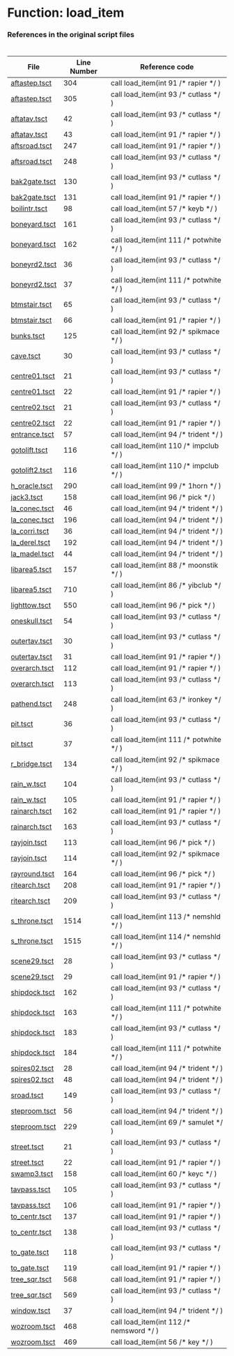 # Function: load_item 
### References in the original script files

#

| File | Line Number | Reference code |
| --- | --- | --- |
| [aftastep.tsct](../../../out/aftastep.tsct#L304) | 304 | call load_item(int 91 /* rapier */ ) |
| [aftastep.tsct](../../../out/aftastep.tsct#L305) | 305 | call load_item(int 93 /* cutlass */ ) |
| [aftatav.tsct](../../../out/aftatav.tsct#L42) | 42 | call load_item(int 93 /* cutlass */ ) |
| [aftatav.tsct](../../../out/aftatav.tsct#L43) | 43 | call load_item(int 91 /* rapier */ ) |
| [aftsroad.tsct](../../../out/aftsroad.tsct#L247) | 247 | call load_item(int 91 /* rapier */ ) |
| [aftsroad.tsct](../../../out/aftsroad.tsct#L248) | 248 | call load_item(int 93 /* cutlass */ ) |
| [bak2gate.tsct](../../../out/bak2gate.tsct#L130) | 130 | call load_item(int 93 /* cutlass */ ) |
| [bak2gate.tsct](../../../out/bak2gate.tsct#L131) | 131 | call load_item(int 91 /* rapier */ ) |
| [boilintr.tsct](../../../out/boilintr.tsct#L98) | 98 | call load_item(int 57 /* keyb */ ) |
| [boneyard.tsct](../../../out/boneyard.tsct#L161) | 161 | call load_item(int 93 /* cutlass */ ) |
| [boneyard.tsct](../../../out/boneyard.tsct#L162) | 162 | call load_item(int 111 /* potwhite */ ) |
| [boneyrd2.tsct](../../../out/boneyrd2.tsct#L36) | 36 | call load_item(int 93 /* cutlass */ ) |
| [boneyrd2.tsct](../../../out/boneyrd2.tsct#L37) | 37 | call load_item(int 111 /* potwhite */ ) |
| [btmstair.tsct](../../../out/btmstair.tsct#L65) | 65 | call load_item(int 93 /* cutlass */ ) |
| [btmstair.tsct](../../../out/btmstair.tsct#L66) | 66 | call load_item(int 91 /* rapier */ ) |
| [bunks.tsct](../../../out/bunks.tsct#L125) | 125 | call load_item(int 92 /* spikmace */ ) |
| [cave.tsct](../../../out/cave.tsct#L30) | 30 | call load_item(int 93 /* cutlass */ ) |
| [centre01.tsct](../../../out/centre01.tsct#L21) | 21 | call load_item(int 93 /* cutlass */ ) |
| [centre01.tsct](../../../out/centre01.tsct#L22) | 22 | call load_item(int 91 /* rapier */ ) |
| [centre02.tsct](../../../out/centre02.tsct#L21) | 21 | call load_item(int 93 /* cutlass */ ) |
| [centre02.tsct](../../../out/centre02.tsct#L22) | 22 | call load_item(int 91 /* rapier */ ) |
| [entrance.tsct](../../../out/entrance.tsct#L57) | 57 | call load_item(int 94 /* trident */ ) |
| [gotolift.tsct](../../../out/gotolift.tsct#L116) | 116 | call load_item(int 110 /* impclub */ ) |
| [gotolift2.tsct](../../../out/gotolift2.tsct#L116) | 116 | call load_item(int 110 /* impclub */ ) |
| [h_oracle.tsct](../../../out/h_oracle.tsct#L290) | 290 | call load_item(int 99 /* 1horn */ ) |
| [jack3.tsct](../../../out/jack3.tsct#L158) | 158 | call load_item(int 96 /* pick */ ) |
| [la_conec.tsct](../../../out/la_conec.tsct#L46) | 46 | call load_item(int 94 /* trident */ ) |
| [la_conec.tsct](../../../out/la_conec.tsct#L196) | 196 | call load_item(int 94 /* trident */ ) |
| [la_corri.tsct](../../../out/la_corri.tsct#L36) | 36 | call load_item(int 94 /* trident */ ) |
| [la_derel.tsct](../../../out/la_derel.tsct#L192) | 192 | call load_item(int 94 /* trident */ ) |
| [la_madel.tsct](../../../out/la_madel.tsct#L44) | 44 | call load_item(int 94 /* trident */ ) |
| [libarea5.tsct](../../../out/libarea5.tsct#L157) | 157 | call load_item(int 88 /* moonstik */ ) |
| [libarea5.tsct](../../../out/libarea5.tsct#L710) | 710 | call load_item(int 86 /* yibclub */ ) |
| [lighttow.tsct](../../../out/lighttow.tsct#L550) | 550 | call load_item(int 96 /* pick */ ) |
| [oneskull.tsct](../../../out/oneskull.tsct#L54) | 54 | call load_item(int 93 /* cutlass */ ) |
| [outertav.tsct](../../../out/outertav.tsct#L30) | 30 | call load_item(int 93 /* cutlass */ ) |
| [outertav.tsct](../../../out/outertav.tsct#L31) | 31 | call load_item(int 91 /* rapier */ ) |
| [overarch.tsct](../../../out/overarch.tsct#L112) | 112 | call load_item(int 91 /* rapier */ ) |
| [overarch.tsct](../../../out/overarch.tsct#L113) | 113 | call load_item(int 93 /* cutlass */ ) |
| [pathend.tsct](../../../out/pathend.tsct#L248) | 248 | call load_item(int 63 /* ironkey */ ) |
| [pit.tsct](../../../out/pit.tsct#L36) | 36 | call load_item(int 93 /* cutlass */ ) |
| [pit.tsct](../../../out/pit.tsct#L37) | 37 | call load_item(int 111 /* potwhite */ ) |
| [r_bridge.tsct](../../../out/r_bridge.tsct#L134) | 134 | call load_item(int 92 /* spikmace */ ) |
| [rain_w.tsct](../../../out/rain_w.tsct#L104) | 104 | call load_item(int 93 /* cutlass */ ) |
| [rain_w.tsct](../../../out/rain_w.tsct#L105) | 105 | call load_item(int 91 /* rapier */ ) |
| [rainarch.tsct](../../../out/rainarch.tsct#L162) | 162 | call load_item(int 91 /* rapier */ ) |
| [rainarch.tsct](../../../out/rainarch.tsct#L163) | 163 | call load_item(int 93 /* cutlass */ ) |
| [rayjoin.tsct](../../../out/rayjoin.tsct#L113) | 113 | call load_item(int 96 /* pick */ ) |
| [rayjoin.tsct](../../../out/rayjoin.tsct#L114) | 114 | call load_item(int 92 /* spikmace */ ) |
| [rayround.tsct](../../../out/rayround.tsct#L164) | 164 | call load_item(int 96 /* pick */ ) |
| [ritearch.tsct](../../../out/ritearch.tsct#L208) | 208 | call load_item(int 91 /* rapier */ ) |
| [ritearch.tsct](../../../out/ritearch.tsct#L209) | 209 | call load_item(int 93 /* cutlass */ ) |
| [s_throne.tsct](../../../out/s_throne.tsct#L1514) | 1514 | call load_item(int 113 /* nemshld */ ) |
| [s_throne.tsct](../../../out/s_throne.tsct#L1515) | 1515 | call load_item(int 114 /* nemshld */ ) |
| [scene29.tsct](../../../out/scene29.tsct#L28) | 28 | call load_item(int 93 /* cutlass */ ) |
| [scene29.tsct](../../../out/scene29.tsct#L29) | 29 | call load_item(int 91 /* rapier */ ) |
| [shipdock.tsct](../../../out/shipdock.tsct#L162) | 162 | call load_item(int 93 /* cutlass */ ) |
| [shipdock.tsct](../../../out/shipdock.tsct#L163) | 163 | call load_item(int 111 /* potwhite */ ) |
| [shipdock.tsct](../../../out/shipdock.tsct#L183) | 183 | call load_item(int 93 /* cutlass */ ) |
| [shipdock.tsct](../../../out/shipdock.tsct#L184) | 184 | call load_item(int 111 /* potwhite */ ) |
| [spires02.tsct](../../../out/spires02.tsct#L28) | 28 | call load_item(int 94 /* trident */ ) |
| [spires02.tsct](../../../out/spires02.tsct#L48) | 48 | call load_item(int 94 /* trident */ ) |
| [sroad.tsct](../../../out/sroad.tsct#L149) | 149 | call load_item(int 93 /* cutlass */ ) |
| [steproom.tsct](../../../out/steproom.tsct#L56) | 56 | call load_item(int 94 /* trident */ ) |
| [steproom.tsct](../../../out/steproom.tsct#L229) | 229 | call load_item(int 69 /* samulet */ ) |
| [street.tsct](../../../out/street.tsct#L21) | 21 | call load_item(int 93 /* cutlass */ ) |
| [street.tsct](../../../out/street.tsct#L22) | 22 | call load_item(int 91 /* rapier */ ) |
| [swamp3.tsct](../../../out/swamp3.tsct#L158) | 158 | call load_item(int 60 /* keyc */ ) |
| [tavpass.tsct](../../../out/tavpass.tsct#L105) | 105 | call load_item(int 93 /* cutlass */ ) |
| [tavpass.tsct](../../../out/tavpass.tsct#L106) | 106 | call load_item(int 91 /* rapier */ ) |
| [to_centr.tsct](../../../out/to_centr.tsct#L137) | 137 | call load_item(int 91 /* rapier */ ) |
| [to_centr.tsct](../../../out/to_centr.tsct#L138) | 138 | call load_item(int 93 /* cutlass */ ) |
| [to_gate.tsct](../../../out/to_gate.tsct#L118) | 118 | call load_item(int 93 /* cutlass */ ) |
| [to_gate.tsct](../../../out/to_gate.tsct#L119) | 119 | call load_item(int 91 /* rapier */ ) |
| [tree_sqr.tsct](../../../out/tree_sqr.tsct#L568) | 568 | call load_item(int 91 /* rapier */ ) |
| [tree_sqr.tsct](../../../out/tree_sqr.tsct#L569) | 569 | call load_item(int 93 /* cutlass */ ) |
| [window.tsct](../../../out/window.tsct#L37) | 37 | call load_item(int 94 /* trident */ ) |
| [wozroom.tsct](../../../out/wozroom.tsct#L468) | 468 | call load_item(int 112 /* nemsword */ ) |
| [wozroom.tsct](../../../out/wozroom.tsct#L469) | 469 | call load_item(int 56 /* key */ ) |
